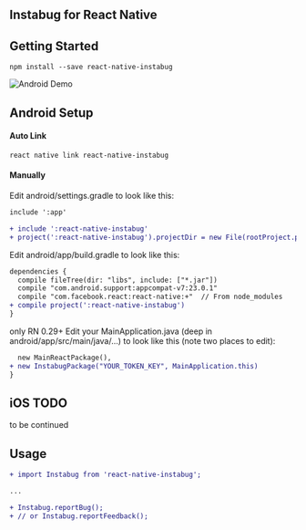 ## Instabug for React Native

## Getting Started

`npm install --save react-native-instabug`

![Android Demo](http://ww4.sinaimg.cn/mw690/77c29b23jw1f89gh1t08dj20f40nadgt.jpg)

## Android Setup

#### Auto Link

`react native link react-native-instabug`

#### Manually
Edit android/settings.gradle to look like this:

```diff
include ':app'

+ include ':react-native-instabug'
+ project(':react-native-instabug').projectDir = new File(rootProject.projectDir, '../node_modules/react-native-instabug/android')
```

Edit android/app/build.gradle to look like this:
```diff
dependencies {
  compile fileTree(dir: "libs", include: ["*.jar"])
  compile "com.android.support:appcompat-v7:23.0.1"
  compile "com.facebook.react:react-native:+"  // From node_modules
+ compile project(':react-native-instabug')
}
```

only RN 0.29+ Edit your MainApplication.java (deep in android/app/src/main/java/...) to look like this (note two places to edit):
```diff
  new MainReactPackage(),
+ new InstabugPackage("YOUR_TOKEN_KEY", MainApplication.this)
}
```


## iOS TODO
to be continued


## Usage
```diff
+ import Instabug from 'react-native-instabug';

...

+ Instabug.reportBug();
+ // or Instabug.reportFeedback();
```